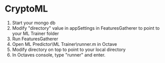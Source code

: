 # CryptoML
1. Start your mongo db
2. Modify "directory" value in appSettings in FeaturesGatherer to point to your ML Trainer folder
3. Run FeaturesGatherer
4. Open ML Predictor\ML Trainer\runner.m in Octave
5. Modify directory on top to point to your local directory
6. In Octaves console, type "runner" and enter.

